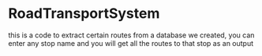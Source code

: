 # RoadTransportSystem

this is a code to extract certain routes from a database we created, you can enter any stop name and you will get all the routes to that stop as an output 
